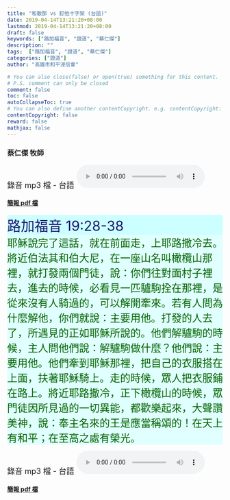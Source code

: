 ```yaml
---
title: "和散那 vs 釘他十字架 (台語)"
date: 2019-04-14T13:21:20+08:00
lastmod: 2019-04-14T13:21:20+08:00
draft: false
keywords: ["路加福音", "證道", "蔡仁傑"]
description: ""
tags:  ["路加福音", "證道", "蔡仁傑"]
categories: ["證道"]
author: "高雄市和平浸信會"

# You can also close(false) or open(true) something for this content.
# P.S. comment can only be closed
comment: false
toc: false
autoCollapseToc: true
# You can also define another contentCopyright. e.g. contentCopyright: "This is another copyright."
contentCopyright: false
reward: false
mathjax: false
---
```


### 蔡仁傑 牧師

<font size="4">錄音 mp3 檔 - 台語 </font>
<audio controls src="https://hbc.nctu.me/mp3-s/s20190414t.mp3"></audio>

#### [簡報 pdf 檔](/pdf-s/s20190414t.pdf "和散那 vs 釘他十字架 - 台語")

<div style="background-color:#CCFFFF"><font size="6", color="#191970">
路加福音 19:28-38
</font>
</div>

<div style="background-color:#E0FFFF"><font size="5", color="#006400">
耶穌說完了這話，就在前面走，上耶路撒冷去。將近伯法其和伯大尼，在一座山名叫橄欖山那裡，就打發兩個門徒，說：你們往對面村子裡去，進去的時候，必看見一匹驢駒拴在那裡，是從來沒有人騎過的，可以解開牽來。若有人問為什麼解他，你們就說：主要用他。打發的人去了，所遇見的正如耶穌所說的。他們解驢駒的時候，主人問他們說：解驢駒做什麼？他們說：主要用他。他們牽到耶穌那裡，把自己的衣服搭在上面，扶著耶穌騎上。走的時候，眾人把衣服鋪在路上。將近耶路撒冷，正下橄欖山的時候，眾門徒因所見過的一切異能，都歡樂起來，大聲讚美神，說：奉主名來的王是應當稱頌的！在天上有和平；在至高之處有榮光。
</font>
</div>

<font size="4">錄音 mp3 檔 - 台語 </font>
<audio controls src="https://hbc.nctu.me/mp3-s/s20190414t.mp3"></audio>

#### [簡報 pdf 檔](/pdf-s/s20190414t.pdf "和散那 vs 釘他十字架 - 台語")